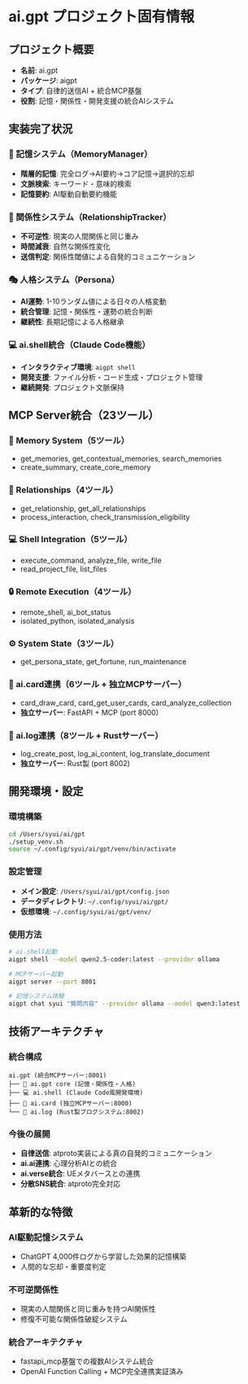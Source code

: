 # ai.gpt プロジェクト固有情報

## プロジェクト概要
- **名前**: ai.gpt
- **パッケージ**: aigpt
- **タイプ**: 自律的送信AI + 統合MCP基盤
- **役割**: 記憶・関係性・開発支援の統合AIシステム

## 実装完了状況

### 🧠 記憶システム（MemoryManager）
- **階層的記憶**: 完全ログ→AI要約→コア記憶→選択的忘却
- **文脈検索**: キーワード・意味的検索
- **記憶要約**: AI駆動自動要約機能

### 🤝 関係性システム（RelationshipTracker）
- **不可逆性**: 現実の人間関係と同じ重み
- **時間減衰**: 自然な関係性変化
- **送信判定**: 関係性閾値による自発的コミュニケーション

### 🎭 人格システム（Persona）
- **AI運勢**: 1-10ランダム値による日々の人格変動
- **統合管理**: 記憶・関係性・運勢の統合判断
- **継続性**: 長期記憶による人格継承

### 💻 ai.shell統合（Claude Code機能）
- **インタラクティブ環境**: `aigpt shell`
- **開発支援**: ファイル分析・コード生成・プロジェクト管理
- **継続開発**: プロジェクト文脈保持

## MCP Server統合（23ツール）

### 🧠 Memory System（5ツール）
- get_memories, get_contextual_memories, search_memories
- create_summary, create_core_memory

### 🤝 Relationships（4ツール）  
- get_relationship, get_all_relationships
- process_interaction, check_transmission_eligibility

### 💻 Shell Integration（5ツール）
- execute_command, analyze_file, write_file
- read_project_file, list_files

### 🔒 Remote Execution（4ツール）
- remote_shell, ai_bot_status
- isolated_python, isolated_analysis

### ⚙️ System State（3ツール）
- get_persona_state, get_fortune, run_maintenance

### 🎴 ai.card連携（6ツール + 独立MCPサーバー）
- card_draw_card, card_get_user_cards, card_analyze_collection
- **独立サーバー**: FastAPI + MCP (port 8000)

### 📝 ai.log連携（8ツール + Rustサーバー）
- log_create_post, log_ai_content, log_translate_document
- **独立サーバー**: Rust製 (port 8002)

## 開発環境・設定

### 環境構築
```bash
cd /Users/syui/ai/gpt
./setup_venv.sh
source ~/.config/syui/ai/gpt/venv/bin/activate
```

### 設定管理
- **メイン設定**: `/Users/syui/ai/gpt/config.json`
- **データディレクトリ**: `~/.config/syui/ai/gpt/`
- **仮想環境**: `~/.config/syui/ai/gpt/venv/`

### 使用方法
```bash
# ai.shell起動
aigpt shell --model qwen2.5-coder:latest --provider ollama

# MCPサーバー起動
aigpt server --port 8001

# 記憶システム体験
aigpt chat syui "質問内容" --provider ollama --model qwen3:latest
```

## 技術アーキテクチャ

### 統合構成
```
ai.gpt (統合MCPサーバー:8001)
├── 🧠 ai.gpt core (記憶・関係性・人格)
├── 💻 ai.shell (Claude Code風開発環境)
├── 🎴 ai.card (独立MCPサーバー:8000)
└── 📝 ai.log (Rust製ブログシステム:8002)
```

### 今後の展開
- **自律送信**: atproto実装による真の自発的コミュニケーション
- **ai.ai連携**: 心理分析AIとの統合
- **ai.verse統合**: UEメタバースとの連携
- **分散SNS統合**: atproto完全対応

## 革新的な特徴

### AI駆動記憶システム
- ChatGPT 4,000件ログから学習した効果的記憶構築
- 人間的な忘却・重要度判定

### 不可逆関係性
- 現実の人間関係と同じ重みを持つAI関係性
- 修復不可能な関係性破綻システム

### 統合アーキテクチャ
- fastapi_mcp基盤での複数AIシステム統合
- OpenAI Function Calling + MCP完全連携実証済み